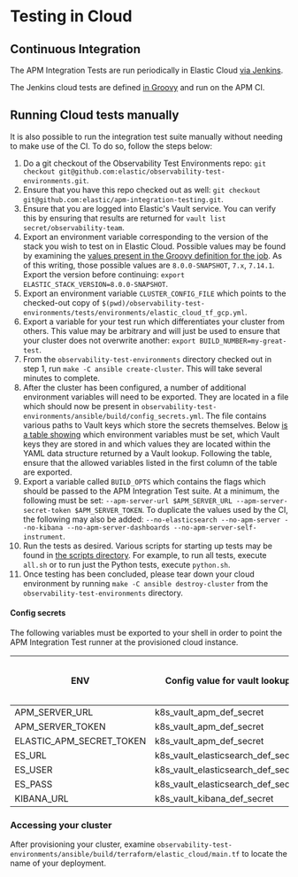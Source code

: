 # Testing in Cloud

## Continuous Integration

The APM Integration Tests are run periodically in Elastic Cloud [via Jenkins](https://apm-ci.elastic.co/job/apm-it-ec/).

The Jenkins cloud tests are defined [in Groovy](../.ci/integrationTestEC.groovy) and run on the APM CI.

## Running Cloud tests manually

It is also possible to run the integration test suite manually without needing to make use of the CI. To do so, follow the steps below:

1. Do a git checkout of the Observability Test Environments repo: `git checkout git@github.com:elastic/observability-test-environments.git`.
2. Ensure that you have this repo checked out as well: `git checkout git@github.com:elastic/apm-integration-testing.git`.
3. Ensure that you are logged into Elastic's Vault service. You can verify this by ensuring that results are returned for `vault list secret/observability-team`.
4. Export an environment variable corresponding to the version of the stack you wish to test on in Elastic Cloud. Possible values may be found by examining the [values present in the Groovy definition for the job](https://github.com/elastic/apm-integration-testing/blob/master/.ci/integrationTestEC.groovy#L58). As of this writing, those possible values are `8.0.0-SNAPSHOT`, `7.x`, `7.14.1`. Export the version before continuing: `export ELASTIC_STACK_VERSION=8.0.0-SNAPSHOT`.
5. Export an environment variable `CLUSTER_CONFIG_FILE` which points to the checked-out copy of `$(pwd)/observability-test-environments/tests/environments/elastic_cloud_tf_gcp.yml`.
6. Export a variable for your test run which differentiates your cluster from others. This value may be arbitrary and will just be used to ensure that your cluster does not overwrite another: `export BUILD_NUMBER=my-great-test`.
6. From the `observability-test-environments` directory checked out in step 1, run `make -C ansible create-cluster`. This will take several minutes to complete.
7. After the cluster has been configured, a number of additional environment variables will need to be exported. They are located in a file which should now be present in `observability-test-environments/ansible/build/config_secrets.yml`. The file contains various paths to Vault keys which store the secrets themselves. Below [is a table showing](#config-secrets) which environment variables must be set, which Vault keys they are stored in and which values they are located within the YAML data structure returned by a Vault lookup. Following the table, ensure that the allowed variables listed in the first column of the table are exported.
8. Export a variable called `BUILD_OPTS` which contains the flags which should be passed to the APM Integration Test suite. At a minimum, the following must be set: `--apm-server-url $APM_SERVER_URL --apm-server-secret-token $APM_SERVER_TOKEN`. To duplicate the values used by the CI, the following may also be added: `--no-elasticsearch --no-apm-server --no-kibana --no-apm-server-dashboards --no-apm-server-self-instrument`.
9. Run the tests as desired. Various scripts for starting up tests may be found in [the scripts directory](../.ci/scripts/). For example, to run all tests, execute `all.sh` or to run just the Python tests, execute `python.sh`.
10. Once testing has been concluded, please tear down your cloud environment by running `make -C ansible destroy-cluster` from the `observability-test-environments` directory.

#### Config secrets

The following variables must be exported to your shell in order to point the APM Integration Test runner at the provisioned cloud instance.

|ENV  |Config value for vault lookup|Value from Vault lookup|
|-----|----------|------------------------------------------|
|APM_SERVER_URL|k8s_vault_apm_def_secret|url|
|APM_SERVER_TOKEN|k8s_vault_apm_def_secret|token|
|ELASTIC_APM_SECRET_TOKEN|k8s_vault_apm_def_secret|url|
|ES_URL|k8s_vault_elasticsearch_def_secret|url|
|ES_USER|k8s_vault_elasticsearch_def_secret|username|
|ES_PASS|k8s_vault_elasticsearch_def_secret|password|
|KIBANA_URL|k8s_vault_kibana_def_secret|url|

### Accessing your cluster

After provisioning your cluster, examine `observability-test-environments/ansible/build/terraform/elastic_cloud/main.tf` to locate the name of your deployment.
